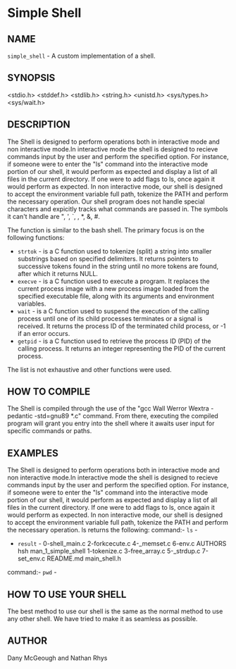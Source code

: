 # Simple Shell

## NAME
`simple_shell` - A custom implementation of a shell.

## SYNOPSIS
<stdio.h>
<stddef.h>
<stdlib.h>
<string.h>
<unistd.h>
<sys/types.h>
<sys/wait.h>


## DESCRIPTION
The Shell is designed to perform operations both in interactive mode and non interactive mode.In interactive mode the shell is designed to recieve commands input by the user and perform the specified option. For instance, if someone were to enter the "ls" command into the interactive mode portion of our shell, it would perform as expected and display a list of all files in the current directory. If one were to add flags to ls, once again it would perform as expected. In non interactive mode, our shell is designed to accept the environment variable full path, tokenize the PATH and perform the necessary operation. Our shell program does not handle special characters and expicitly tracks what commands are passed in. The symbols it can't handle are ", ', `, \, *, &, #.

The function is similar to the bash shell. The primary focus is on the following functions:

- `strtok` -  is a C function used to tokenize (split) a string into smaller substrings based on specified delimiters. It returns pointers to successive tokens found in the string until no more tokens are found, after which it returns NULL.
- `execve` - is a C function used to execute a program. It replaces the current process image with a new process image loaded from the specified executable file, along with its arguments and environment variables.
- `wait` - is a C function used to suspend the execution of the calling process until one of its child processes terminates or a signal is received. It returns the process ID of the terminated child process, or -1 if an error occurs.
- `getpid` - is a C function used to retrieve the process ID (PID) of the calling process. It returns an integer representing the PID of the current process.

The list is not exhaustive and other functions were used.

## HOW TO COMPILE
The Shell is compiled through the use of the "gcc Wall Werror Wextra -pedantic -std=gnu89 *.c" command. From there, executing the compiled program will grant you entry into the shell where it awaits user input for specific commands or paths.

## EXAMPLES
The Shell is designed to perform operations both in interactive mode and non interactive mode.In interactive mode the shell is designed to recieve commands input by the user and perform the specified option. For instance, if someone were to enter the "ls" command into the interactive mode portion of our shell, it would perform as expected and display a list of all files in the current directory. If one were to add flags to ls, once again it would perform as expected. In non interactive mode, our shell is designed to accept the environment variable full path, tokenize the PATH and perform the necessary operation. ls returns the following:
command:- `ls` -
- `result` -  0-shell_main.c  2-forkcecute.c  4-_memset.c  6-env.c      AUTHORS    hsh           man_1_simple_shell
1-tokenize.c    3-free_array.c  5-_strdup.c  7-set_env.c  README.md  main_shell.h

command:- `pwd` -
## HOW TO USE YOUR SHELL
The best method to use our shell is the same as the normal method to use any other shell. We have tried to make it as seamless as possible.

## AUTHOR
Dany McGeough and Nathan Rhys
